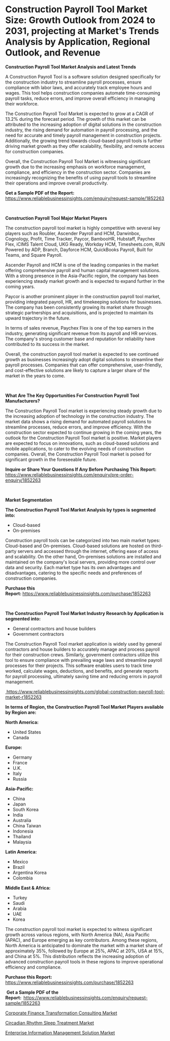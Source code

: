 <p><h1>Construction Payroll Tool Market Size: Growth Outlook from 2024 to 2031, projecting at Market's Trends Analysis by Application, Regional Outlook, and Revenue</h1></p><p><strong>Construction Payroll Tool Market Analysis and Latest Trends</strong></p>
<p><p>A Construction Payroll Tool is a software solution designed specifically for the construction industry to streamline payroll processes, ensure compliance with labor laws, and accurately track employee hours and wages. This tool helps construction companies automate time-consuming payroll tasks, reduce errors, and improve overall efficiency in managing their workforce.</p><p>The Construction Payroll Tool Market is expected to grow at a CAGR of 13.2% during the forecast period. The growth of this market can be attributed to the increasing adoption of digital solutions in the construction industry, the rising demand for automation in payroll processing, and the need for accurate and timely payroll management in construction projects. Additionally, the growing trend towards cloud-based payroll tools is further driving market growth as they offer scalability, flexibility, and remote access for construction companies.</p><p>Overall, the Construction Payroll Tool Market is witnessing significant growth due to the increasing emphasis on workforce management, compliance, and efficiency in the construction sector. Companies are increasingly recognizing the benefits of using payroll tools to streamline their operations and improve overall productivity.</p></p>
<p><strong>Get a Sample PDF of the Report:&nbsp;</strong> <a href="https://www.reliablebusinessinsights.com/enquiry/request-sample/1852263">https://www.reliablebusinessinsights.com/enquiry/request-sample/1852263</a></p>
<p>&nbsp;</p>
<p><strong>Construction Payroll Tool Major Market Players</strong></p>
<p><p>The construction payroll tool market is highly competitive with several key players such as Roubler, Ascender Payroll and HCM, Darwinbox, Cognology, Profit, Time Tracker, Paycor, BambooHR, Hubstaff, Paychex Flex, iCIMS Talent Cloud, UKG Ready, Workday HCM, Timesheets.com, RUN Powered by ADP, Branch, Dayforce HCM, QuickBooks Payroll, Built for Teams, and Square Payroll.</p><p>Ascender Payroll and HCM is one of the leading companies in the market offering comprehensive payroll and human capital management solutions. With a strong presence in the Asia-Pacific region, the company has been experiencing steady market growth and is expected to expand further in the coming years.</p><p>Paycor is another prominent player in the construction payroll tool market, providing integrated payroll, HR, and timekeeping solutions for businesses. The company has been consistently growing its market share through strategic partnerships and acquisitions, and is projected to maintain its upward trajectory in the future.</p><p>In terms of sales revenue, Paychex Flex is one of the top earners in the industry, generating significant revenue from its payroll and HR services. The company's strong customer base and reputation for reliability have contributed to its success in the market.</p><p>Overall, the construction payroll tool market is expected to see continued growth as businesses increasingly adopt digital solutions to streamline their payroll processes. Companies that can offer comprehensive, user-friendly, and cost-effective solutions are likely to capture a larger share of the market in the years to come.</p></p>
<p>&nbsp;</p>
<p><strong>What Are The Key Opportunities For Construction Payroll Tool Manufacturers?</strong></p>
<p><p>The Construction Payroll Tool market is experiencing steady growth due to the increasing adoption of technology in the construction industry. The market data shows a rising demand for automated payroll solutions to streamline processes, reduce errors, and improve efficiency. With the construction sector expected to continue growing in the coming years, the outlook for the Construction Payroll Tool market is positive. Market players are expected to focus on innovations, such as cloud-based solutions and mobile applications, to cater to the evolving needs of construction companies. Overall, the Construction Payroll Tool market is poised for significant growth in the foreseeable future.</p></p>
<p><strong>Inquire or Share Your Questions If Any Before Purchasing This Report:</strong> <a href="https://www.reliablebusinessinsights.com/enquiry/pre-order-enquiry/1852263">https://www.reliablebusinessinsights.com/enquiry/pre-order-enquiry/1852263</a></p>
<p>&nbsp;</p>
<p><strong>Market Segmentation</strong></p>
<p><strong>The Construction Payroll Tool Market Analysis by types is segmented into:</strong></p>
<p><ul><li>Cloud-based</li><li>On-premises</li></ul></p>
<p><p>Construction payroll tools can be categorized into two main market types: Cloud-based and On-premises. Cloud-based solutions are hosted on third-party servers and accessed through the internet, offering ease of access and scalability. On the other hand, On-premises solutions are installed and maintained on the company's local servers, providing more control over data and security. Each market type has its own advantages and disadvantages, catering to the specific needs and preferences of construction companies.</p></p>
<p><strong>Purchase this Report:&nbsp;</strong><a href="https://www.reliablebusinessinsights.com/purchase/1852263">https://www.reliablebusinessinsights.com/purchase/1852263</a></p>
<p>&nbsp;</p>
<p><strong>The Construction Payroll Tool Market Industry Research by Application is segmented into:</strong></p>
<p><ul><li>General contractors and house builders</li><li>Government contractors</li></ul></p>
<p><p>The Construction Payroll Tool market application is widely used by general contractors and house builders to accurately manage and process payroll for their construction crews. Similarly, government contractors utilize this tool to ensure compliance with prevailing wage laws and streamline payroll processes for their projects. This software enables users to track time worked, calculate wages, deductions, and benefits, and generate reports for payroll processing, ultimately saving time and reducing errors in payroll management.</p></p>
<p><a href="https://www.reliablebusinessinsights.com/global-construction-payroll-tool-market-r1852263">&nbsp;https://www.reliablebusinessinsights.com/global-construction-payroll-tool-market-r1852263</a></p>
<p><strong>In terms of Region, the Construction Payroll Tool Market Players available by Region are:</strong></p>
<p>
    <p> <strong> North America: </strong>
        <ul>
            <li>United States</li>
            <li>Canada</li>
        </ul>
        </p> 
    <p> <strong> Europe: </strong>
        <ul>
            <li>Germany</li>
            <li>France</li>
            <li>U.K.</li>
            <li>Italy</li>
            <li>Russia</li>
        </ul>
        </p> 
    <p> <strong> Asia-Pacific: </strong>
        <ul>
            <li>China</li>
            <li>Japan</li>
            <li>South Korea</li>
            <li>India</li>
            <li>Australia</li>
            <li>China Taiwan</li>
            <li>Indonesia</li>
            <li>Thailand</li>
            <li>Malaysia</li>
        </ul>
        </p> 
    <p> <strong> Latin America: </strong>
        <ul>
            <li>Mexico</li>
            <li>Brazil</li>
            <li>Argentina Korea</li>
            <li>Colombia</li>
        </ul>
        </p> 
    <p> <strong> Middle East & Africa: </strong>
        <ul>
            <li>Turkey</li>
            <li>Saudi</li>
            <li>Arabia</li>
            <li>UAE</li>
            <li>Korea</li>
        </ul>
    </p>
    </p>
<p><p>The construction payroll tool market is expected to witness significant growth across various regions, with North America (NA), Asia Pacific (APAC), and Europe emerging as key contributors. Among these regions, North America is anticipated to dominate the market with a market share of approximately 35%, followed by Europe at 25%, APAC at 20%, USA at 15%, and China at 5%. This distribution reflects the increasing adoption of advanced construction payroll tools in these regions to improve operational efficiency and compliance.</p></p>
<p><strong>Purchase this Report: </strong><a href="https://www.reliablebusinessinsights.com/purchase/1852263">https://www.reliablebusinessinsights.com/purchase/1852263</a></p>
<p>&nbsp;<strong>Get a Sample PDF of the Report:&nbsp;&nbsp;</strong><a href="https://www.reliablebusinessinsights.com/enquiry/request-sample/1852263">https://www.reliablebusinessinsights.com/enquiry/request-sample/1852263</a></p>
<p><strong></strong></p>
<p><p><a href="https://github.com/gcimaudf65/Market-Research-Report-List-1/blob/main/corporate-finance-transformation-consulting-market.md">Corporate Finance Transformation Consulting Market</a></p><p><a href="https://github.com/waylose1223/Market-Research-Report-List-1/blob/main/circadian-rhythm-sleep-treatment-market.md">Circadian Rhythm Sleep Treatment Market</a></p><p><a href="https://github.com/sardarp081/Market-Research-Report-List-1/blob/main/enterprise-information-management-solution-market.md">Enterprise Information Management Solution Market</a></p></p>